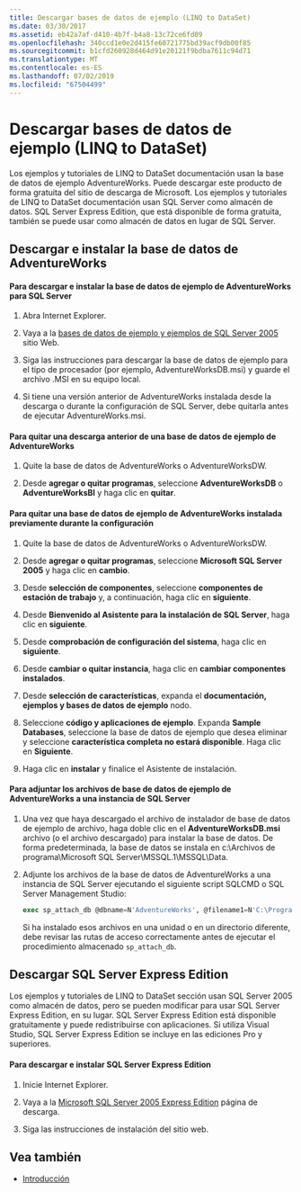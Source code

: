 ```yaml
---
title: Descargar bases de datos de ejemplo (LINQ to DataSet)
ms.date: 03/30/2017
ms.assetid: eb42a7af-d410-4b7f-b4a8-13c72ce6fd09
ms.openlocfilehash: 340ccd1e0e2d415fe60721775bd39acf9db00f85
ms.sourcegitcommit: b1cfd260928d464d91e20121f9bdba7611c94d71
ms.translationtype: MT
ms.contentlocale: es-ES
ms.lasthandoff: 07/02/2019
ms.locfileid: "67504499"
---
```

# <a name="downloading-sample-databases-linq-to-dataset"></a>Descargar bases de datos de ejemplo (LINQ to DataSet)
Los ejemplos y tutoriales de LINQ to DataSet documentación usan la base de datos de ejemplo AdventureWorks. Puede descargar este producto de forma gratuita del sitio de descarga de Microsoft. Los ejemplos y tutoriales de LINQ to DataSet documentación usan SQL Server como almacén de datos. SQL Server Express Edition, que está disponible de forma gratuita, también se puede usar como almacén de datos en lugar de SQL Server.  
  
## <a name="downloading-and-installing-the-adventureworks-database"></a>Descargar e instalar la base de datos de AdventureWorks  
  
#### <a name="to-download-and-install-the-adventureworks-sample-database-for-sql-server"></a>Para descargar e instalar la base de datos de ejemplo de AdventureWorks para SQL Server  
  
1. Abra Internet Explorer.  
  
2. Vaya a la [bases de datos de ejemplo y ejemplos de SQL Server 2005](https://go.microsoft.com/fwlink/?linkid=31046) sitio Web.  
  
3. Siga las instrucciones para descargar la base de datos de ejemplo para el tipo de procesador (por ejemplo, AdventureWorksDB.msi) y guarde el archivo .MSI en su equipo local.  
  
4. Si tiene una versión anterior de AdventureWorks instalada desde la descarga o durante la configuración de SQL Server, debe quitarla antes de ejecutar AdventureWorks.msi.  
  
#### <a name="to-remove-a-previous-download-of-an-adventureworks-sample-database"></a>Para quitar una descarga anterior de una base de datos de ejemplo de AdventureWorks  
  
1. Quite la base de datos de AdventureWorks o AdventureWorksDW.  
  
2. Desde **agregar o quitar programas**, seleccione **AdventureWorksDB** o **AdventureWorksBI** y haga clic en **quitar**.  
  
#### <a name="to-remove-an-adventureworks-sample-database-previously-installed-using-setup"></a>Para quitar una base de datos de ejemplo de AdventureWorks instalada previamente durante la configuración  
  
1. Quite la base de datos de AdventureWorks o AdventureWorksDW.  
  
2. Desde **agregar o quitar programas**, seleccione **Microsoft SQL Server 2005** y haga clic en **cambio**.  
  
3. Desde **selección de componentes**, seleccione **componentes de estación de trabajo** y, a continuación, haga clic en **siguiente**.  
  
4. Desde **Bienvenido al Asistente para la instalación de SQL Server**, haga clic en **siguiente**.  
  
5. Desde **comprobación de configuración del sistema**, haga clic en **siguiente**.  
  
6. Desde **cambiar o quitar instancia**, haga clic en **cambiar componentes instalados**.  
  
7. Desde **selección de características**, expanda el **documentación, ejemplos y bases de datos de ejemplo** nodo.  
  
8. Seleccione **código y aplicaciones de ejemplo**. Expanda **Sample Databases**, seleccione la base de datos de ejemplo que desea eliminar y seleccione **característica completa no estará disponible**. Haga clic en **Siguiente**.  
  
9. Haga clic en **instalar** y finalice el Asistente de instalación.  
  
#### <a name="to-attach-the-adventureworks-sample-database-files-to-an-instance-of-sql-server"></a>Para adjuntar los archivos de base de datos de ejemplo de AdventureWorks a una instancia de SQL Server  
  
1. Una vez que haya descargado el archivo de instalador de base de datos de ejemplo de archivo, haga doble clic en el **AdventureWorksDB.msi** archivo (o el archivo descargado) para instalar la base de datos. De forma predeterminada, la base de datos se instala en c:\Archivos de programa\Microsoft SQL Server\MSSQL.1\MSSQL\Data.  
  
2. Adjunte los archivos de la base de datos de AdventureWorks a una instancia de SQL Server ejecutando el siguiente script SQLCMD o SQL Server Management Studio:  
  
    ```sql
    exec sp_attach_db @dbname=N'AdventureWorks', @filename1=N'C:\Program Files\Microsoft SQL Server\MSSQL.1\MSSQL\Data\AdventureWorks_Data.mdf', @filename2=N'C:\Program Files\Microsoft SQL Server\MSSQL.1\MSSQL\Data\AdventureWorks_log.ldf'  
    ```  
  
     Si ha instalado esos archivos en una unidad o en un directorio diferente, debe revisar las rutas de acceso correctamente antes de ejecutar el procedimiento almacenado `sp_attach_db`.  
  
## <a name="downloading-sql-server-express-edition"></a>Descargar SQL Server Express Edition  
 Los ejemplos y tutoriales de LINQ to DataSet sección usan SQL Server 2005 como almacén de datos, pero se pueden modificar para usar SQL Server Express Edition, en su lugar. SQL Server Express Edition está disponible gratuitamente y puede redistribuirse con aplicaciones. Si utiliza Visual Studio, SQL Server Express Edition se incluye en las ediciones Pro y superiores.  
  
#### <a name="to-download-and-install-sql-server-express-edition"></a>Para descargar e instalar SQL Server Express Edition  
  
1. Inicie Internet Explorer.  
  
2. Vaya a la [Microsoft SQL Server 2005 Express Edition](https://go.microsoft.com/fwlink/?LinkID=31070) página de descarga.  
  
3. Siga las instrucciones de instalación del sitio web.  
  
## <a name="see-also"></a>Vea también

- [Introducción](../../../../docs/framework/data/adonet/getting-started-linq-to-dataset.md)
